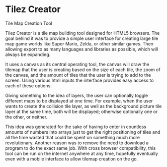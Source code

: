 # Tilez Creator
Tile Map Creation Tool

Tilez Creator is a tile map building tool designed for HTML5 browsers.  The goal behind it was to provide a simple user interface for creating large tile map game worlds like Super Mario, Zelda, or other similar games.  Then allowing export to as many languages and libraries as possible, which will always be expanding.

It uses a canvas as its central operating tool, the canvas will draw the tilemap that the user is creating based on the size of each tile, the zoom of the canvas, and the amount of tiles that the user is trying to add to the screen.  Using various html inputs the interface provides easy access to each of these options.

Giving something to the idea of layers, the user can optionally toggle different maps to be displayed at one time.  For example, when the user wants to create the collision tile layer, as well as the background picture tile layer at the same time, both will be displayed; otherwise optionally one or the other, or neither.

This idea was generated for the sake of having to enter in countless amounts of numbers into arrays just to get the right positioning of tiles and all the time wasted that could be spent on something much more revolutionary.  Another reason was to remove the need to download a program to do the exact same job.  With cross browser compatibility, this tool can be run on the internet anywhere at any time, hopefully eventually even with a mobile interface to allow tilemap creation on the go.

